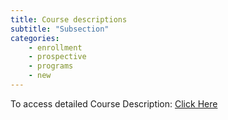 ```yaml
---
title: Course descriptions
subtitle: "Subsection"
categories:
    - enrollment
    - prospective
    - programs
    - new
---
```


To access detailed Course Description: <a href="https://semo.edu/student-support/academic-support/registrar/bulletin/courses/index.php" target="blank">Click Here</a>
